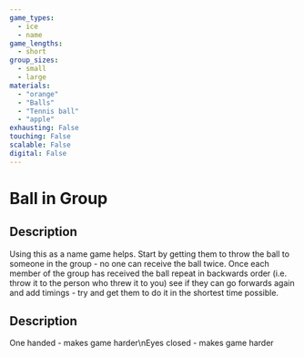 ```yaml
---
game_types:
  - ice
  - name
game_lengths:
  - short
group_sizes:
  - small
  - large
materials:
  - "orange"
  - "Balls"
  - "Tennis ball"
  - "apple"
exhausting: False
touching: False
scalable: False
digital: False
---
```

# Ball in Group

## Description
Using this as a name game helps. Start by getting them to throw the ball to someone in the group - no one can receive the ball twice. Once each member of the group has received the ball repeat in backwards order (i.e. throw it to the person who threw it to you) see if they can go forwards again and add timings - try and get them to do it in the shortest time possible.

## Description
One handed - makes game harder\nEyes closed - makes game harder
